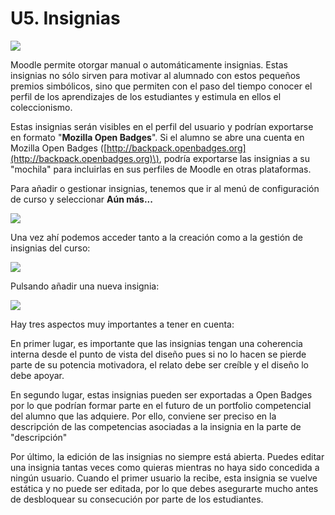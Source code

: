 # U5. Insignias

![](/assets/Selección_358.png)

Moodle permite otorgar manual o automáticamente insignias. Estas insignias no sólo sirven para motivar al alumnado con estos pequeños premios simbólicos, sino que permiten con el paso del tiempo conocer el perfil de los aprendizajes de los estudiantes y estimula en ellos el coleccionismo.

Estas insignias serán visibles en el perfil del usuario y podrían exportarse en formato "**Mozilla Open Badges**". Si el alumno se abre una cuenta en Mozilla Open Badges \([http://backpack.openbadges.org](http://backpack.openbadges.org)\), podría exportarse las insignias a su "mochila" para incluirlas en sus perfiles de Moodle en otras plataformas.

Para añadir o gestionar insignias, tenemos que ir al menú de configuración de curso y seleccionar **Aún más...**

![](/assets/configuraciónCurso.png)

Una vez ahí podemos acceder tanto a la creación como a la gestión de insignias del curso:

![](/assets/Selección_360.png)

Pulsando añadir una nueva insignia:

![](/assets/Selección_361.png)

Hay tres aspectos muy importantes a tener en cuenta:

En primer lugar, es importante que las insignias tengan una coherencia interna desde el punto de vista del diseño pues si no lo hacen se pierde parte de su potencia motivadora, el relato debe ser creíble y el diseño lo debe apoyar.

En segundo lugar, estas insignias pueden ser exportadas a Open Badges por lo que podrían formar parte en el futuro de un portfolio competencial del alumno que las adquiere. Por ello, conviene ser preciso en la descripción de las competencias asociadas a la insignia en la parte de "descripción"

Por último, la edición de las insignias no siempre está abierta. Puedes editar una insignia tantas veces como quieras mientras no haya sido concedida a ningún usuario. Cuando el primer usuario la recibe, esta insignia se vuelve estática y no puede ser editada, por lo que debes asegurarte mucho antes de desbloquear su consecución por parte de los estudiantes.

<!---

Una vez creada la insignia y subido el archivo de su imagen, aparece la pantalla a la que se puede llegar también pulsando "Gestionar insignias"

La gestión de una insignia \(La creada aquí se llama Moodoe 3.2 se reparte en 5 pestañas diferentes.

### **Visión Global:**

Nos muestra los detalles sobre la insignia pero sin permitirnos editarlos.

![](/assets/Selección_362.png)

### **Editar detalles.**

Nos permite editar los diferentes detalles de la insignia siempre y cuando ésta no se haya concedido todavía a ningún destinatario.

![](/assets/Selección_363.png)

### **Criterio**.

Permite definir el criterio con el que se otorga esta insignia. La asignación puede ser:

![](/assets/Selección_364.png)

* Manual por parte del profesor/ administrador.

Al elegir esta opción se accede a un nuevo menú donde elegimos quien puede concederla.

![](/assets/Selección_367.png)

Para ello el profesor debería ir a gestionar insignias y habilitar el acceso a la insignia para posteriormente asignarla

![](/assets/Selección_368.png)

* Finalización del curso \(para ello ha habido que definir la finalización del curso en el apartado anterior\) 

![](/assets/Selección_369.png)

-Finalización de la actividad. Aquí nos aparecerán todas las actividades \(y recursos\) del curso que tengan habilitado el rastreo de finalización y podremos elegir una o varias de ellas. Podremos seleccionar tambien entre las opciones Todas las seleccionadas estás finalizadas o cualquiera de las seleccionadas está finalizada.

![](/assets/Selección_370.png)

![](/assets/Selección_364.png)

## **Mensaje**

Al recibir el usuario una insignia, recibe un mensaje a través de la mensajería de Moodle que podemos escribir en esta pestaña.

![](/assets/Selección_365.png)

## Destinatarios.

Muestra la lista de usuarios de Moodle que han recibido esta insignia.

![](/assets/Selección_366.png)

-->